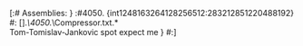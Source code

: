 [:#
Assemblies:
}
:#4050.
{int1248163264128256512:283212851220488192}
#:
[].*\4050.*\Compressor.txt.*\
Tom-Tomislav-Jankovic
spot expect me
}
#:]
